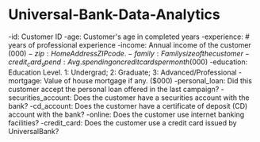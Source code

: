 # Universal-Bank-Data-Analytics


-id:	Customer ID
-age:	Customer's age in completed years
-experience:	# years of professional experience
-income:	Annual income of the customer ($000)
-zip:	Home Address ZIP code.
-family:	Family size of the customer
-credit_card_spend:	Avg. spending on credit cards per month ($000)
-education: 	Education Level. 1: Undergrad; 2: Graduate; 3: Advanced/Professional
-mortgage:	Value of house mortgage if any. ($000)
-personal_loan:	Did this customer accept the personal loan offered in the last campaign?
-securities_account:	Does the customer have a securities account with the bank?
-cd_account:	Does the customer have a certificate of deposit (CD) account with the bank?
-online:	Does the customer use internet banking facilities?
-credit_card:	Does the customer use a credit card issued by UniversalBank?
